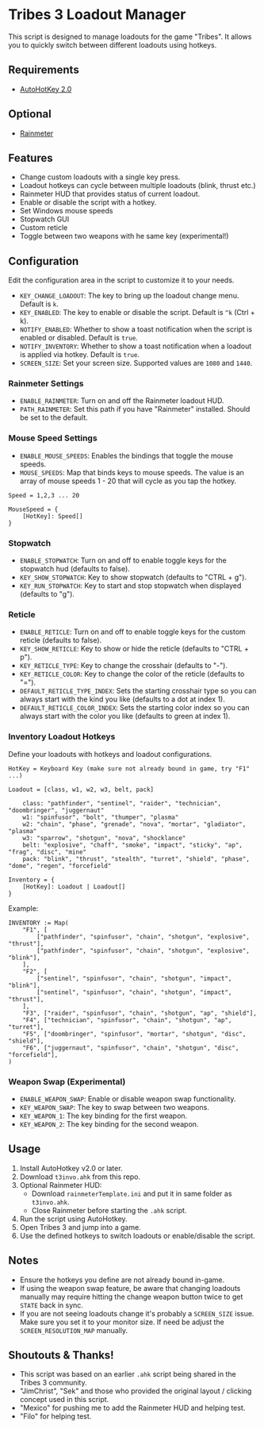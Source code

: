 # Tribes 3 Loadout Manager

This script is designed to manage loadouts for the game "Tribes". It allows you to quickly switch between different loadouts using hotkeys. 

## Requirements

- [AutoHotKey 2.0](https://www.autohotkey.com/v2/)

## Optional

- [Rainmeter](https://docs.rainmeter.net/)

## Features

- Change custom loadouts with a single key press.
- Loadout hotkeys can cycle between multiple loadouts (blink, thrust etc.)
- Rainmeter HUD that provides status of current loadout.
- Enable or disable the script with a hotkey.
- Set Windows mouse speeds
- Stopwatch GUI
- Custom reticle
- Toggle between two weapons with he same key (experimental!)

## Configuration

Edit the configuration area in the script to customize it to your needs.

- `KEY_CHANGE_LOADOUT`: The key to bring up the loadout change menu. Default is `k`.
- `KEY_ENABLED`: The key to enable or disable the script. Default is `^k` (Ctrl + k).
- `NOTIFY_ENABLED`: Whether to show a toast notification when the script is enabled or disabled. Default is `true`.
- `NOTIFY_INVENTORY`: Whether to show a toast notification when a loadout is applied via hotkey. Default is `true`.
- `SCREEN_SIZE`: Set your screen size. Supported values are `1080` and `1440`.

### Rainmeter Settings

- `ENABLE_RAINMETER`: Turn on and off the Rainmeter loadout HUD.
- `PATH_RAINMETER`: Set this path if you have "Rainmeter" installed. Should be set to the default.

### Mouse Speed Settings

- `ENABLE_MOUSE_SPEEDS`: Enables the bindings that toggle the mouse speeds.
- `MOUSE_SPEEDS`: Map that binds keys to mouse speeds. The value is an array of mouse speeds 1 - 20 that will cycle as you tap the hotkey.

```
Speed = 1,2,3 ... 20

MouseSpeed = {
    [HotKey]: Speed[]
}

```

### Stopwatch

- `ENABLE_STOPWATCH`: Turn on and off to enable toggle keys for the stopwatch hud (defaults to false).
- `KEY_SHOW_STOPWATCH`: Key to show stopwatch (defaults to "CTRL + g").
- `KEY_RUN_STOPWATCH`: Key to start and stop stopwatch when displayed (defaults to "g").

### Reticle

- `ENABLE_RETICLE`: Turn on and off to enable toggle keys for the custom reticle (defaults to false).
- `KEY_SHOW_RETICLE`: Key to show or hide the reticle (defaults to "CTRL + p").
- `KEY_RETICLE_TYPE`: Key to change the crosshair (defaults to "-").
- `KEY_RETICLE_COLOR`: Key to change the color of the reticle (defaults to "=").
- `DEFAULT_RETICLE_TYPE_INDEX`: Sets the starting crosshair type so you can always start with the kind you like (defaults to a dot at index 1).
- `DEFAULT_RETICLE_COLOR_INDEX`: Sets the starting color index so you can always start with the color you like (defaults to green at index 1).

### Inventory Loadout Hotkeys

Define your loadouts with hotkeys and loadout configurations. 

```
HotKey = Keyboard Key (make sure not already bound in game, try "F1" ...)

Loadout = [class, w1, w2, w3, belt, pack]

    class: "pathfinder", "sentinel", "raider", "technician", "doombringer", "juggernaut"
    w1: "spinfusor", "bolt", "thumper", "plasma"
    w2: "chain", "phase", "grenade", "nova", "mortar", "gladiator", "plasma"
    w3: "sparrow", "shotgun", "nova", "shocklance"
    belt: "explosive", "chaff", "smoke", "impact", "sticky", "ap", "frag", "disc", "mine"
    pack: "blink", "thrust", "stealth", "turret", "shield", "phase", "dome", "regen", "forcefield"

Inventory = {
    [HotKey]: Loadout | Loadout[]
}
```

Example:
```
INVENTORY := Map(
    "F1", [
        ["pathfinder", "spinfusor", "chain", "shotgun", "explosive", "thrust"],
        ["pathfinder", "spinfusor", "chain", "shotgun", "explosive", "blink"],
    ],
    "F2", [
        ["sentinel", "spinfusor", "chain", "shotgun", "impact", "blink"],
        ["sentinel", "spinfusor", "chain", "shotgun", "impact", "thrust"],
    ],
    "F3", ["raider", "spinfusor", "chain", "shotgun", "ap", "shield"],
    "F4", ["technician", "spinfusor", "chain", "shotgun", "ap", "turret"],
    "F5", ["doombringer", "spinfusor", "mortar", "shotgun", "disc", "shield"],
    "F6", ["juggernaut", "spinfusor", "chain", "shotgun", "disc", "forcefield"],
)
```

### Weapon Swap (Experimental)

- `ENABLE_WEAPON_SWAP`: Enable or disable weapon swap functionality.
- `KEY_WEAPON_SWAP`: The key to swap between two weapons.
- `KEY_WEAPON_1`: The key binding for the first weapon.
- `KEY_WEAPON_2`: The key binding for the second weapon.

## Usage

1. Install AutoHotkey v2.0 or later.
2. Download `t3invo.ahk` from this repo.
3. Optional Rainmeter HUD:
    - Download `rainmeterTemplate.ini` and put it in same folder as `t3invo.ahk`.
    - Close Rainmeter before starting the `.ahk` script.
4. Run the script using AutoHotkey.
5. Open Tribes 3 and jump into a game.
6. Use the defined hotkeys to switch loadouts or enable/disable the script.

## Notes

- Ensure the hotkeys you define are not already bound in-game.
- If using the weapon swap feature, be aware that changing loadouts manually may require hitting the change weapon button twice to get `STATE` back in sync.
- If you are not seeing loadouts change it's probably a `SCREEN_SIZE` issue. Make sure you set it to your monitor size. If need be adjust the `SCREEN_RESOLUTION_MAP` manually.

## Shoutouts & Thanks!

- This script was based on an earlier `.ahk` script being shared in the Tribes 3 community. 
- "JimChrist", "Sek" and those who provided the original layout / clicking concept used in this script.
- "Mexico" for pushing me to add the Rainmeter HUD and helping test.
- "Filo" for helping test.